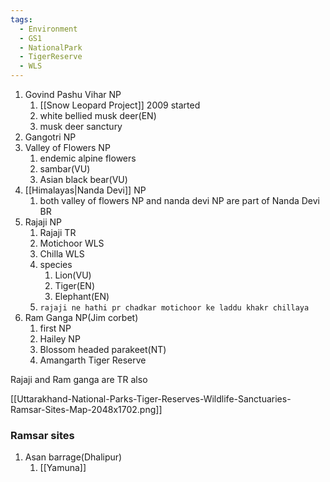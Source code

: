 ```yaml
---
tags:
  - Environment
  - GS1
  - NationalPark
  - TigerReserve
  - WLS
---
```

1. Govind Pashu Vihar NP
	1. [[Snow Leopard Project]] 2009 started
	2. white bellied musk deer(EN)
	3. musk deer sanctury
2. Gangotri NP
3. Valley of Flowers NP
	1. endemic alpine flowers
	2. sambar(VU)
	3. Asian black bear(VU)
4. [[Himalayas|Nanda Devi]] NP
	1. both valley of flowers NP and nanda devi NP are part of Nanda Devi BR
5. Rajaji NP 
	1. Rajaji TR
	2. Motichoor WLS
	3. Chilla WLS
	4. species
		1. Lion(VU)
		2. Tiger(EN)
		3. Elephant(EN)
	5. `rajaji ne hathi pr chadkar motichoor ke laddu khakr chillaya`
6. Ram Ganga NP(Jim corbet)
	1. first NP
	2. Hailey NP
	3. Blossom headed parakeet(NT)
	4. Amangarth Tiger Reserve

Rajaji and Ram ganga are TR also

[[Uttarakhand-National-Parks-Tiger-Reserves-Wildlife-Sanctuaries-Ramsar-Sites-Map-2048x1702.png]]

### Ramsar sites
1. Asan barrage(Dhalipur)
	1. [[Yamuna]]

